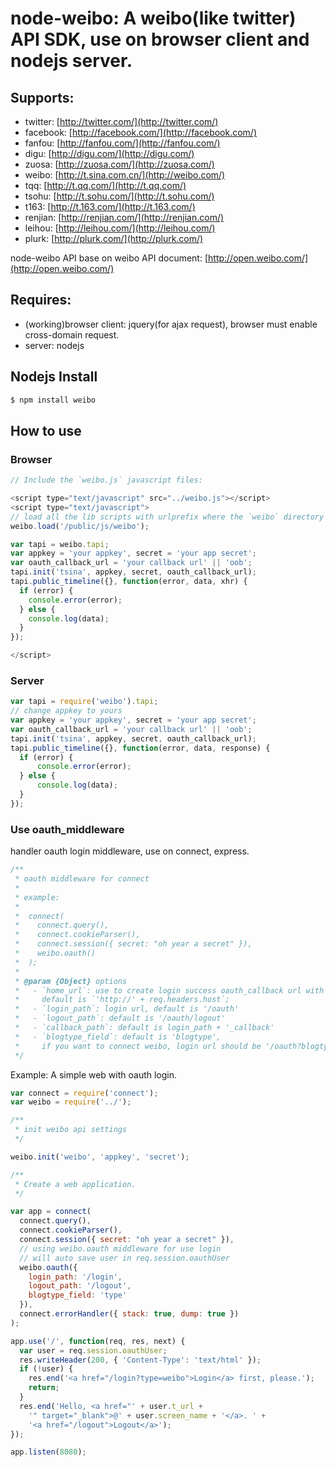 # node-weibo: A weibo(like twitter) API SDK, use on browser client and nodejs server.

## Supports:
 * twitter: [http://twitter.com/](http://twitter.com/)
 * facebook: [http://facebook.com/](http://facebook.com/)
 * fanfou: [http://fanfou.com/](http://fanfou.com/)
 * digu: [http://digu.com/](http://digu.com/)
 * zuosa: [http://zuosa.com/](http://zuosa.com/)
 * weibo: [http://t.sina.com.cn/](http://weibo.com/)
 * tqq: [http://t.qq.com/](http://t.qq.com/)
 * tsohu: [http://t.sohu.com/](http://t.sohu.com/)
 * t163: [http://t.163.com/](http://t.163.com/)
 * renjian: [http://renjian.com/](http://renjian.com/)
 * leihou: [http://leihou.com/](http://leihou.com/)
 * plurk: [http://plurk.com/](http://plurk.com/)

node-weibo API base on weibo API document: [http://open.weibo.com/](http://open.weibo.com/)

## Requires:
 * (working)browser client: jquery(for ajax request), browser must enable cross-domain request.
 * server: nodejs

## Nodejs Install

```bash
$ npm install weibo
```

## How to use

### Browser

```javascript
// Include the `weibo.js` javascript files:

<script type="text/javascript" src="../weibo.js"></script>
<script type="text/javascript">
// load all the lib scripts with urlprefix where the `weibo` directory you put into 
weibo.load('/public/js/weibo');

var tapi = weibo.tapi;
var appkey = 'your appkey', secret = 'your app secret';
var oauth_callback_url = 'your callback url' || 'oob';
tapi.init('tsina', appkey, secret, oauth_callback_url);
tapi.public_timeline({}, function(error, data, xhr) {
  if (error) {
    console.error(error);
  } else {
    console.log(data);
  }
});

</script>
```

### Server

```javascript
var tapi = require('weibo').tapi;
// change appkey to yours
var appkey = 'your appkey', secret = 'your app secret';
var oauth_callback_url = 'your callback url' || 'oob';
tapi.init('tsina', appkey, secret, oauth_callback_url);
tapi.public_timeline({}, function(error, data, response) {
  if (error) {
      console.error(error);
  } else {
      console.log(data);
  }
});
```
    
### Use oauth_middleware

handler oauth login middleware, use on connect, express.

```javascript
/**
 * oauth middleware for connect
 *
 * example:
 *
 *  connect(
 *    connect.query(),
 *    connect.cookieParser(),
 *    connect.session({ secret: "oh year a secret" }),
 *    weibo.oauth()
 *  );
 *
 * @param {Object} options
 *   - `home_url`: use to create login success oauth_callback url with referer header, 
 *     default is `'http://' + req.headers.host`;
 *   - `login_path`: login url, default is '/oauth'
 *   - `logout_path`: default is '/oauth/logout'
 *   - `callback_path`: default is login_path + '_callback'
 *   - `blogtype_field`: default is 'blogtype', 
 *     if you want to connect weibo, login url should be '/oauth?blogtype=weibo'
 */
```
    
Example: A simple web with oauth login.

```javascript
var connect = require('connect');
var weibo = require('../');

/**
 * init weibo api settings
 */ 

weibo.init('weibo', 'appkey', 'secret');

/**
 * Create a web application.
 */

var app = connect(
  connect.query(),
  connect.cookieParser(),
  connect.session({ secret: "oh year a secret" }),
  // using weibo.oauth middleware for use login
  // will auto save user in req.session.oauthUser
  weibo.oauth({
    login_path: '/login',
    logout_path: '/logout',
    blogtype_field: 'type'
  }),
  connect.errorHandler({ stack: true, dump: true })
);

app.use('/', function(req, res, next) {
  var user = req.session.oauthUser;
  res.writeHeader(200, { 'Content-Type': 'text/html' });
  if (!user) {
    res.end('<a href="/login?type=weibo">Login</a> first, please.');
    return;
  }
  res.end('Hello, <a href="' + user.t_url + 
    '" target="_blank">@' + user.screen_name + '</a>. ' + 
    '<a href="/logout">Logout</a>');
});

app.listen(8080);
```
